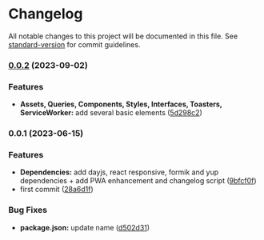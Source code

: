 # Changelog

All notable changes to this project will be documented in this file. See [standard-version](https://github.com/conventional-changelog/standard-version) for commit guidelines.

### [0.0.2](https://github.com/Zararthustra/Starter-pack_React/compare/v0.0.1...v0.0.2) (2023-09-02)


### Features

* **Assets, Queries, Components, Styles, Interfaces, Toasters, ServiceWorker:** add several basic elements ([5d298c2](https://github.com/Zararthustra/Starter-pack_React/commit/5d298c26acd0a8ebf7546c29a983411d567e3cea))

### 0.0.1 (2023-06-15)


### Features

* **Dependencies:** add dayjs, react responsive, formik and yup dependencies + add PWA enhancement and changelog script ([9bfcf0f](https://github.com/Zararthustra/Starter-pack_React/commit/9bfcf0f14a2ad19401567178e105f302d4dd8f35))
* first commit ([28a6d1f](https://github.com/Zararthustra/Starter-pack_React/commit/28a6d1f98325dcfb4254ab34c7aa87c677ff37a8))


### Bug Fixes

* **package.json:** update name ([d502d31](https://github.com/Zararthustra/Starter-pack_React/commit/d502d31c52f0c4fcfe01b1e5f17101e46abf1d7c))
